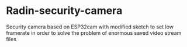 # Radin-security-camera
Security camera based on ESP32cam with modified sketch to set low framerate in order to solve the problem of enormous saved video stream files
